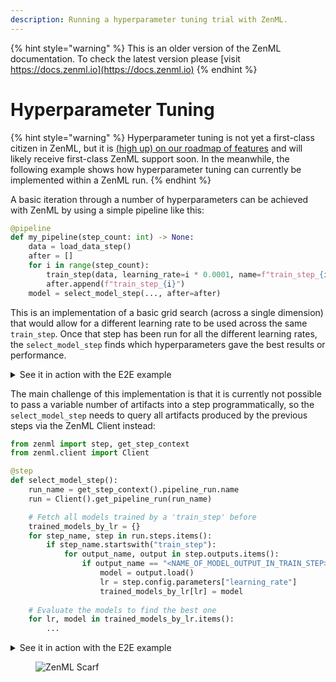 ```yaml
---
description: Running a hyperparameter tuning trial with ZenML.
---
```


{% hint style="warning" %}
This is an older version of the ZenML documentation. To check the latest version please [visit https://docs.zenml.io](https://docs.zenml.io)
{% endhint %}


# Hyperparameter Tuning

{% hint style="warning" %}
Hyperparameter tuning is not yet a first-class citizen in ZenML, but it is 
[(high up) on our roadmap of features](https://zenml.featureos.app/p/enable-hyper-parameter-tuning) 
and will likely receive first-class ZenML support soon. In the meanwhile, the
following example shows how hyperparameter tuning can currently be implemented
within a ZenML run.
{% endhint %}

A basic iteration through a number of hyperparameters can be achieved with 
ZenML by using a simple pipeline like this:

```python
@pipeline
def my_pipeline(step_count: int) -> None:
    data = load_data_step()
    after = []
    for i in range(step_count):
        train_step(data, learning_rate=i * 0.0001, name=f"train_step_{i}")
        after.append(f"train_step_{i}")
    model = select_model_step(..., after=after)
```

This is an implementation of a basic grid search (across a single dimension) 
that would allow for a different learning rate to be used across the same
`train_step`. Once that step has been run for all the different learning rates, 
the `select_model_step` finds which hyperparameters gave the best results or 
performance.

<details>

<summary>See it in action with the E2E example</summary>

*To setup the local environment used below, follow the recommendations from the
[Project templates](../../starter-guide/using-project-templates.md#advanced-guide).*

In [`pipelines/training.py`](../../../../../examples/e2e/pipelines/training.py), you will find a training pipeline with a
`Hyperparameter tuning stage` section. It contains a `for` loop that runs the `hp_tuning_single_search` over the configured model search spaces, followed by the
`hp_tuning_select_best_model` being executed after all search steps are completed. As 
a result, we are getting `best_model_config` to be used to train the best possible 
model later on.



```python
...
    ########## Hyperparameter tuning stage ##########
    after = []
    search_steps_prefix = "hp_tuning_search_"
    for i, model_search_configuration in enumerate(
        MetaConfig.model_search_space
    ):
        step_name = f"{search_steps_prefix}{i}"
        hp_tuning_single_search(
            model_metadata=ExternalArtifact(
                value=model_search_configuration,
            ),
            id=step_name,
            dataset_trn=dataset_trn,
            dataset_tst=dataset_tst,
            target=target,
        )
        after.append(step_name)
    best_model_config = hp_tuning_select_best_model(
        search_steps_prefix=search_steps_prefix, after=after
    )
...
```

</details>

The main challenge of this implementation is that it is currently not possible 
to pass a variable number of artifacts into a step programmatically, so the
`select_model_step` needs to query all artifacts produced by the previous steps 
via the ZenML Client instead:

```python
from zenml import step, get_step_context
from zenml.client import Client

@step
def select_model_step():
    run_name = get_step_context().pipeline_run.name
    run = Client().get_pipeline_run(run_name)

    # Fetch all models trained by a 'train_step' before
    trained_models_by_lr = {}
    for step_name, step in run.steps.items():
        if step_name.startswith("train_step"):
            for output_name, output in step.outputs.items():
                if output_name == "<NAME_OF_MODEL_OUTPUT_IN_TRAIN_STEP>":
                    model = output.load()
                    lr = step.config.parameters["learning_rate"]
                    trained_models_by_lr[lr] = model
    
    # Evaluate the models to find the best one
    for lr, model in trained_models_by_lr.items():
        ...
```

<details>

<summary>See it in action with the E2E example</summary>

*To setup the local environment used below, follow the recommendations from the
[Project templates](../../starter-guide/using-project-templates.md#advanced-guide).*


In the `steps/hp_tuning` folder, you will find two step files, which can be used 
as a starting point for building your own hyperparameter search tailored 
specifically to your use case:
- [`hp_tuning_single_search(...)`](../../../../../examples/e2e/steps/hp_tuning/hp_tuning_single_search.py) is performing a randomized 
    search for the best model hyperparameters in a configured space.
- [`hp_tuning_select_best_model(...)`](../../../../../examples/e2e/steps/hp_tuning/hp_tuning_select_best_model.py) is searching for the best hyperparameters,
    looping other results of previous random searches to find the best model according 
    to a defined metric.

</details>

<!-- For scarf -->
<figure><img alt="ZenML Scarf" referrerpolicy="no-referrer-when-downgrade" src="https://static.scarf.sh/a.png?x-pxid=f0b4f458-0a54-4fcd-aa95-d5ee424815bc" /></figure>
